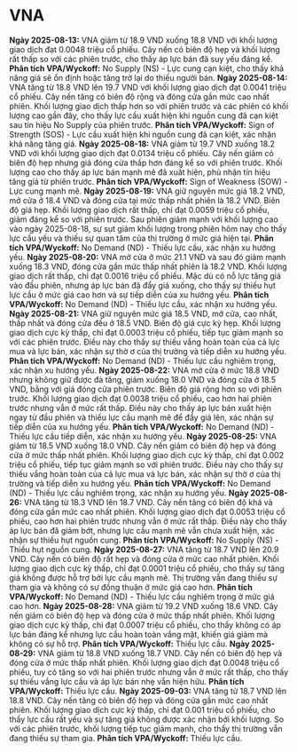 # VNA

**Ngày 2025-08-13:** VNA giảm từ 18.9 VND xuống 18.8 VND với khối lượng giao dịch đạt 0.0048 triệu cổ phiếu. Cây nến có biên độ hẹp và khối lượng rất thấp so với các phiên trước, cho thấy áp lực bán đã suy yếu đáng kể. **Phân tích VPA/Wyckoff:** No Supply (NS) - Lực cung cạn kiệt, cho thấy khả năng giá sẽ ổn định hoặc tăng trở lại do thiếu người bán.
**Ngày 2025-08-14:** VNA tăng từ 18.8 VND lên 19.7 VND với khối lượng giao dịch đạt 0.0041 triệu cổ phiếu. Cây nến tăng có biên độ rộng và đóng cửa gần mức cao nhất phiên. Khối lượng giao dịch thấp hơn so với phiên trước và các phiên có khối lượng cao gần đây, cho thấy lực cầu xuất hiện khi nguồn cung đã cạn kiệt sau tín hiệu No Supply của phiên trước. **Phân tích VPA/Wyckoff:** Sign of Strength (SOS) - Lực cầu xuất hiện khi nguồn cung đã cạn kiệt, xác nhận khả năng tăng giá.
**Ngày 2025-08-18:** VNA giảm từ 19.7 VND xuống 18.2 VND với khối lượng giao dịch đạt 0.0134 triệu cổ phiếu. Cây nến giảm có biên độ hẹp nhưng giá đóng cửa thấp hơn đáng kể so với phiên trước. Khối lượng cao cho thấy áp lực bán mạnh mẽ đã xuất hiện, phủ nhận tín hiệu tăng giá từ phiên trước. **Phân tích VPA/Wyckoff:** Sign of Weakness (SOW) - Lực cung mạnh mẽ.
**Ngày 2025-08-19:** VNA giữ nguyên mức giá 18.2 VND, mở cửa ở 18.4 VND và đóng cửa tại mức thấp nhất phiên là 18.2 VND. Biên độ giá hẹp. Khối lượng giao dịch rất thấp, chỉ đạt 0.0059 triệu cổ phiếu, giảm đáng kể so với phiên trước. Sau phiên giảm mạnh với khối lượng cao vào ngày 2025-08-18, sự sụt giảm khối lượng trong phiên hôm nay cho thấy lực cầu yếu và thiếu sự quan tâm của thị trường ở mức giá hiện tại. **Phân tích VPA/Wyckoff:** No Demand (ND) - Thiếu lực cầu, xác nhận xu hướng yếu.
**Ngày 2025-08-20:** VNA mở cửa ở mức 21.1 VND và sau đó giảm mạnh xuống 18.3 VND, đóng cửa gần mức thấp nhất phiên là 18.2 VND. Khối lượng giao dịch rất thấp, chỉ đạt 0.0016 triệu cổ phiếu. Mặc dù có nỗ lực tăng giá vào đầu phiên, nhưng áp lực bán đã đẩy giá xuống, cho thấy sự thiếu hụt lực cầu ở mức giá cao hơn và sự tiếp diễn của xu hướng yếu. **Phân tích VPA/Wyckoff:** No Demand (ND) - Thiếu lực cầu, xác nhận xu hướng yếu.
**Ngày 2025-08-21:** VNA giữ nguyên mức giá 18.5 VND, mở cửa, cao nhất, thấp nhất và đóng cửa đều ở 18.5 VND. Biên độ giá cực kỳ hẹp. Khối lượng giao dịch cực kỳ thấp, chỉ đạt 0.0003 triệu cổ phiếu, tiếp tục giảm mạnh so với các phiên trước. Điều này cho thấy sự thiếu vắng hoàn toàn của cả lực mua và lực bán, xác nhận sự thờ ơ của thị trường và tiếp diễn xu hướng yếu. **Phân tích VPA/Wyckoff:** No Demand (ND) - Thiếu lực cầu nghiêm trọng, xác nhận xu hướng yếu.
**Ngày 2025-08-22:** VNA mở cửa ở mức 18.8 VND nhưng không giữ được đà tăng, giảm xuống 18.0 VND và đóng cửa ở 18.5 VND, bằng với giá đóng cửa phiên trước. Biên độ giá rộng hơn so với phiên trước. Khối lượng giao dịch đạt 0.0038 triệu cổ phiếu, cao hơn hai phiên trước nhưng vẫn ở mức rất thấp. Điều này cho thấy áp lực bán xuất hiện ngay từ đầu phiên và thiếu lực cầu mạnh mẽ để đẩy giá lên, xác nhận sự tiếp diễn của xu hướng yếu. **Phân tích VPA/Wyckoff:** No Demand (ND) - Thiếu lực cầu tiếp diễn, xác nhận xu hướng yếu.
**Ngày 2025-08-25:** VNA giảm từ 18.5 VND xuống 18.0 VND. Cây nến giảm có biên độ hẹp và đóng cửa ở mức thấp nhất phiên. Khối lượng giao dịch cực kỳ thấp, chỉ đạt 0.002 triệu cổ phiếu, tiếp tục giảm mạnh so với phiên trước. Điều này cho thấy sự thiếu vắng hoàn toàn của cả lực mua và lực bán, xác nhận sự thờ ơ của thị trường và tiếp diễn xu hướng yếu. **Phân tích VPA/Wyckoff:** No Demand (ND) - Thiếu lực cầu nghiêm trọng, xác nhận xu hướng yếu.
**Ngày 2025-08-26:** VNA tăng từ 18.3 VND lên 18.7 VND. Cây nến tăng có biên độ khá và đóng cửa gần mức cao nhất phiên. Khối lượng giao dịch đạt 0.0053 triệu cổ phiếu, cao hơn hai phiên trước nhưng vẫn ở mức rất thấp. Điều này cho thấy áp lực bán đã giảm bớt, nhưng lực cầu mạnh mẽ vẫn chưa xuất hiện, xác nhận sự thiếu hụt nguồn cung. **Phân tích VPA/Wyckoff:** No Supply (NS) - Thiếu hụt nguồn cung.
**Ngày 2025-08-27:** VNA tăng từ 18.7 VND lên 20.9 VND. Cây nến có biên độ rất hẹp và đóng cửa ở mức cao nhất phiên. Khối lượng giao dịch cực kỳ thấp, chỉ đạt 0.0001 triệu cổ phiếu, cho thấy sự tăng giá không được hỗ trợ bởi lực cầu mạnh mẽ. Thị trường vẫn đang thiếu sự tham gia và không có sự đồng thuận ở mức giá cao hơn. **Phân tích VPA/Wyckoff:** No Demand (ND) - Thiếu lực cầu nghiêm trọng ở mức giá cao hơn.
**Ngày 2025-08-28:** VNA giảm từ 19.2 VND xuống 18.6 VND. Cây nến giảm có biên độ hẹp và đóng cửa ở mức thấp nhất phiên. Khối lượng giao dịch cực kỳ thấp, chỉ đạt 0.0007 triệu cổ phiếu, cho thấy không có áp lực bán đáng kể nhưng lực cầu hoàn toàn vắng mặt, khiến giá giảm mà không có sự hỗ trợ. **Phân tích VPA/Wyckoff:** Thiếu lực cầu.
**Ngày 2025-08-29:** VNA giảm từ 18.8 VND xuống 18.7 VND. Cây nến có biên độ hẹp và đóng cửa ở mức thấp nhất phiên. Khối lượng giao dịch đạt 0.0048 triệu cổ phiếu, tuy có tăng so với hai phiên trước nhưng vẫn ở mức rất thấp, cho thấy sự thiếu vắng lực cầu và áp lực bán nhẹ vẫn hiện hữu. **Phân tích VPA/Wyckoff:** Thiếu lực cầu.
**Ngày 2025-09-03:** VNA tăng từ 18.7 VND lên 18.8 VND. Cây nến tăng có biên độ hẹp và đóng cửa gần mức cao nhất phiên. Khối lượng giao dịch cực kỳ thấp, chỉ đạt 0.001 triệu cổ phiếu, cho thấy lực cầu rất yếu và sự tăng giá không được xác nhận bởi khối lượng. So với các phiên trước, khối lượng tiếp tục giảm mạnh, cho thấy thị trường vẫn đang thiếu sự tham gia. **Phân tích VPA/Wyckoff:** Thiếu lực cầu.
